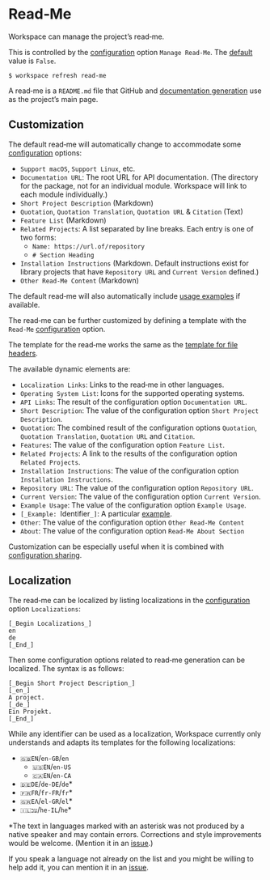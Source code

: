 <!--
 Read‐Me.md

 This source file is part of the Workspace open source project.
 https://github.com/SDGGiesbrecht/Workspace#workspace

 Copyright ©2017 Jeremy David Giesbrecht and the Workspace project contributors.

 Soli Deo gloria.

 Licensed under the Apache Licence, Version 2.0.
 See http://www.apache.org/licenses/LICENSE-2.0 for licence information.
 -->

# Read‐Me

Workspace can manage the project’s read‐me.

This is controlled by the [configuration](Configuring%20Workspace.md) option `Manage Read‐Me`. The [default](Responsibilities.md#default-vs-automatic) value is `False`.

```shell
$ workspace refresh read‐me
```

A read‐me is a `README.md` file that GitHub and [documentation generation](Documentation%20Generation.md) use as the project’s main page.

## Customization

The default read‐me will automatically change to accommodate some [configuration](Configuring%20Workspace.md) options:

- `Support macOS`, `Support Linux`, etc.
- `Documentation URL`: The root URL for API documentation. (The directory for the package, not for an individual module. Workspace will link to each module individually.)
- `Short Project Description` (Markdown)
- `Quotation`, `Quotation Translation`, `Quotation URL` & `Citation` (Text)
- `Feature List` (Markdown)
- `Related Projects`: A list separated by line breaks. Each entry is one of two forms:
    - `Name: https://url.of/repository`
    - `# Section Heading`
- `Installation Instructions` (Markdown. Default instructions exist for library projects that have `Repository URL` and `Current Version` defined.)
- `Other Read‐Me Content` (Markdown)

The default read‐me will also automatically include [usage examples](Examples.md#readme) if available.

The read‐me can be further customized by defining a template with the `Read‐Me` [configuration](Configuring%20Workspace.md) option.

The template for the read‐me works the same as the [template for file headers](File%20Headers.md#customization).

The available dynamic elements are:

- `Localization Links`: Links to the read‐me in other languages.
- `Operating System List`: Icons for the supported operating systems.
- `API Links`: The result of the configuration option `Documentation URL`.
- `Short Description`: The value of the configuration option `Short Project Description`.
- `Quotation`: The combined result of the configuration options `Quotation`, `Quotation Translation`, `Quotation URL` and `Citation`.
- `Features`: The value of the configuration option `Feature List`.
- `Related Projects`: A link to the results of the configuration option `Related Projects`.
- `Installation Instructions`: The value of the configuration option `Installation Instructions`.
- `Repository URL`: The value of the configuration option `Repository URL`.
- `Current Version`: The value of the configuration option `Current Version`.
- `Example Usage`: The value of the configuration option `Example Usage`.
- `[_Example: `Identifier`_]`: A particular [example](Examples.md).
- `Other`: The value of the configuration option `Other Read‐Me Content`
- `About`: The value of the configuration option `Read‐Me About Section`

Customization can be especially useful when it is combined with [configuration sharing](Configuring%20Workspace.md#sharing-configurations-between-projects).

## Localization

The read‐me can be localized by listing localizations in the [configuration](Configuring%20Workspace.md) option `Localizations`:

```workspace
[_Begin Localizations_]
en
de
[_End_]
```

Then some configuration options related to read‐me generation can be localized. The syntax is as follows:

```workspace
[_Begin Short Project Description_]
[_en_]
A project.
[_de_]
Ein Projekt.
[_End_]
```

While any identifier can be used as a localization, Workspace currently only understands and adapts its templates for the following localizations:

- `🇬🇧EN`/`en-GB`/`en`
    - `🇺🇸EN`/`en-US`
    - `🇨🇦EN`/`en-CA`
- `🇩🇪DE`/`de-DE`/`de`*
- `🇫🇷FR`/`fr-FR`/`fr`*
- `🇬🇷ΕΛ`/`el-GR`/`el`*
- `🇮🇱עב`/`he-IL`/`he`*

*The text in languages marked with an asterisk was not produced by a native speaker and may contain errors. Corrections and style improvements would be welcome. (Mention it in an [issue](https://github.com/SDGGiesbrecht/Workspace/issues).)

If you speak a language not already on the list and you might be willing to help add it, you can mention it in an [issue](https://github.com/SDGGiesbrecht/Workspace/issues).

